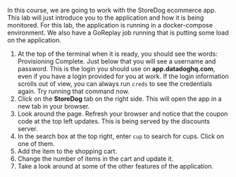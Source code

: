 In this course, we are going to work with the StoreDog ecommerce app. This lab will just introduce you to the application and how it is being monitored. For this lab, the application is running in a docker-compose environment. We also have a GoReplay job running that is putting some load on the application. 

1.  At the top of the terminal when it is ready, you should see the words: Provisioning Complete. Just below that you will see a username and password. This is the login you should use on **app.datadoghq.com**, even if you have a login provided for you at work. If the login information scrolls out of view, you can always run `creds` to see the credentials again. Try running that command now.
2.  Click on the **StoreDog** tab on the right side. This will open the app in a new tab in your browser. 
3.  Look around the page. Refresh your browser and notice that the coupon code at the top left updates. This is being served by the discounts server. 
4.  In the search box at the top right, enter `cup` to search for cups. Click on one of them. 
5.  Add the item to the shopping cart.
6.  Change the number of items in the cart and update it.
7.  Take a look around at some of the other features of the application. 

